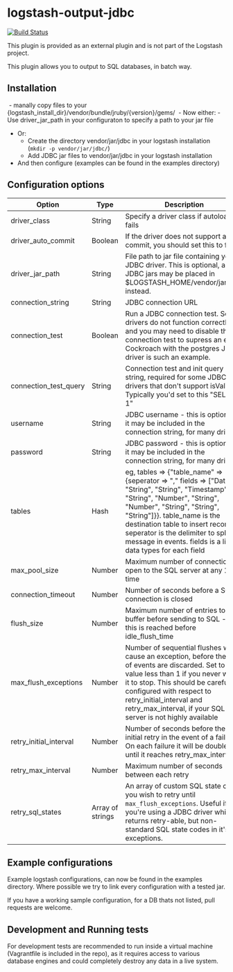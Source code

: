 # logstash-output-jdbc 

[![Build Status](https://travis-ci.org/theangryangel/logstash-output-jdbc.svg?branch=master)](https://travis-ci.org/theangryangel/logstash-output-jdbc)

This plugin is provided as an external plugin and is not part of the Logstash project.

This plugin allows you to output to SQL databases, in batch way.

## Installation
  - manally copy files to your {logstash_install_dir}/vendor/bundle/jruby/{version}/gems/
  - Now either:
    - Use driver_jar_path in your configuraton to specify a path to your jar file
  - Or:
    - Create the directory vendor/jar/jdbc in your logstash installation (`mkdir -p vendor/jar/jdbc/`)
    - Add JDBC jar files to vendor/jar/jdbc in your logstash installation
  - And then configure (examples can be found in the examples directory)

## Configuration options

| Option | Type | Description | Required? | Default |
| ------ | ---- | ----------- | --------- | ------- |
| driver_class | String | Specify a driver class if autoloading fails | No | |
| driver_auto_commit | Boolean | If the driver does not support auto commit, you should set this to false | No | True |
| driver_jar_path | String | File path to jar file containing your JDBC driver. This is optional, and all JDBC jars may be placed in $LOGSTASH_HOME/vendor/jar/jdbc instead. | No | |
| connection_string | String | JDBC connection URL | Yes | |
| connection_test | Boolean | Run a JDBC connection test. Some drivers do not function correctly, and you may need to disable the connection test to supress an error. Cockroach with the postgres JDBC driver is such an example. | No | Yes |
| connection_test_query | String | Connection test and init query string, required for some JDBC drivers that don't support isValid(). Typically you'd set to this "SELECT 1" | No |  |
| username | String | JDBC username - this is optional as it may be included in the connection string, for many drivers | No | |
| password | String | JDBC password - this is optional as it may be included in the connection string, for many drivers | No | |
| tables | Hash | eg, tables => {"table_name" => {seperator => "," fields => ["Date", "String", "String", "Timestamp", "String", "Number", "String", "Number", "String", "String", "String"]}}.  table_name is the destination table to insert record.  seperator is the  delimiter to split message in events. fields is a list of data types for each field | Yes |  |
| max_pool_size | Number | Maximum number of connections to open to the SQL server at any 1 time | No | 5 |
| connection_timeout | Number | Number of seconds before a SQL connection is closed | No | 2800 |
| flush_size | Number | Maximum number of entries to buffer before sending to SQL - if this is reached before idle_flush_time | No | 1000 |
| max_flush_exceptions | Number | Number of sequential flushes which cause an exception, before the set of events are discarded. Set to a value less than 1 if you never want it to stop. This should be carefully configured with respect to retry_initial_interval and retry_max_interval, if your SQL server is not highly available | No | 10 |
| retry_initial_interval | Number | Number of seconds before the initial retry in the event of a failure. On each failure it will be doubled until it reaches retry_max_interval | No | 2 |
| retry_max_interval | Number | Maximum number of seconds between each retry | No | 128 |
| retry_sql_states | Array of strings | An array of custom SQL state codes you wish to retry until `max_flush_exceptions`. Useful if you're using a JDBC driver which returns retry-able, but non-standard SQL state codes in it's exceptions. | No | [] |

## Example configurations
Example logstash configurations, can now be found in the examples directory. Where possible we try to link every configuration with a tested jar.

If you have a working sample configuration, for a DB thats not listed, pull requests are welcome.

## Development and Running tests
For development tests are recommended to run inside a virtual machine (Vagrantfile is included in the repo), as it requires
access to various database engines and could completely destroy any data in a live system.

